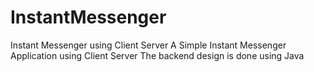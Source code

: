 # InstantMessenger
Instant Messenger using Client Server
A Simple Instant Messenger Application using Client Server
The backend design is done using Java
